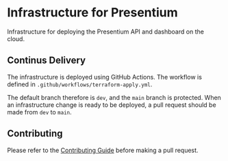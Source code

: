 # Infrastructure for Presentium

Infrastructure for deploying the Presentium API and dashboard on the cloud.

## Continus Delivery

The infrastructure is deployed using GitHub Actions. The workflow is defined in `.github/workflows/terraform-apply.yml`.

The default branch therefore is `dev`, and the `main` branch is protected.
When an infrastructure change is ready to be deployed, a pull request should be made from `dev` to `main`.

## Contributing

Please refer to the [Contributing Guide][contributing] before making a pull request.

[contributing]: https://github.com/presentium/meta/blob/main/CONTRIBUTING.md